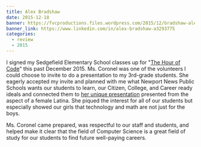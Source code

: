 ```yaml
---
title: Alex Bradshaw
date: 2015-12-18
banner: https://fvcproductions.files.wordpress.com/2015/12/bradshaw-alex-e1450460074983.jpg
banner_link: https://www.linkedin.com/in/alex-bradshaw-a3293775
categories:
  - review
  - 2015
---
```


I signed my Sedgefield Elementary School classes up for "[The Hour of Code](//hourofcode.com/us)" this past December 2015. Ms. Coronel was one of the volunteers I could choose to invite to do a presentation to my 3rd-grade students. She eagerly accepted my invite and planned with me what Newport News Public Schools wants our students to learn, our Citizen, College, and Career ready ideals and connected them to [her unique presentation](//fvcproductions.com/2015/12/07/hour-of-code-2015/) presented from the aspect of a female Latina. She piqued the interest for all of our students but especially showed our girls that technology and math are not just for the boys.

Ms. Coronel came prepared, was respectful to our staff and students, and helped make it clear that the field of Computer Science is a great field of study for our students to find future well-paying careers.
